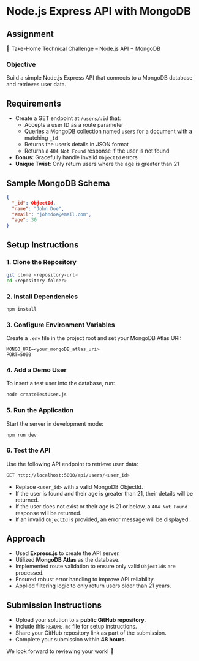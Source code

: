 # Node.js Express API with MongoDB

## Assignment
📌 Take-Home Technical Challenge – Node.js API + MongoDB

### Objective
Build a simple Node.js Express API that connects to a MongoDB database and retrieves user data.

## Requirements
- Create a GET endpoint at `/users/:id` that:
  - Accepts a user ID as a route parameter
  - Queries a MongoDB collection named `users` for a document with a matching `_id`
  - Returns the user’s details in JSON format
  - Returns a `404 Not Found` response if the user is not found
- **Bonus**: Gracefully handle invalid `ObjectId` errors
- **Unique Twist**: Only return users where the age is greater than 21

## Sample MongoDB Schema
```json
{
  "_id": ObjectId,
  "name": "John Doe",
  "email": "johndoe@email.com",
  "age": 30
}
```

## Setup Instructions
### 1. Clone the Repository
```sh
git clone <repository-url>
cd <repository-folder>
```

### 2. Install Dependencies
```sh
npm install
```

### 3. Configure Environment Variables
Create a `.env` file in the project root and set your MongoDB Atlas URI:
```
MONGO_URI=<your_mongoDB_atlas_uri>
PORT=5000
```

### 4. Add a Demo User
To insert a test user into the database, run:
```sh
node createTestUser.js
```

### 5. Run the Application
Start the server in development mode:
```sh
npm run dev
```

### 6. Test the API
Use the following API endpoint to retrieve user data:
```sh
GET http://localhost:5000/api/users/<user_id>
```
- Replace `<user_id>` with a valid MongoDB ObjectId.
- If the user is found and their age is greater than 21, their details will be returned.
- If the user does not exist or their age is 21 or below, a `404 Not Found` response will be returned.
- If an invalid `ObjectId` is provided, an error message will be displayed.

## Approach
- Used **Express.js** to create the API server.
- Utilized **MongoDB Atlas** as the database.
- Implemented route validation to ensure only valid `ObjectId`s are processed.
- Ensured robust error handling to improve API reliability.
- Applied filtering logic to only return users older than 21 years.

## Submission Instructions
- Upload your solution to a **public GitHub repository**.
- Include this `README.md` file for setup instructions.
- Share your GitHub repository link as part of the submission.
- Complete your submission within **48 hours**.

We look forward to reviewing your work! 🚀

